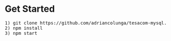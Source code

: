 # Get Started
<pre>
1) git clone https://github.com/adriancolunga/tesacom-mysql.git
2) npm install
3) npm start
</pre>
